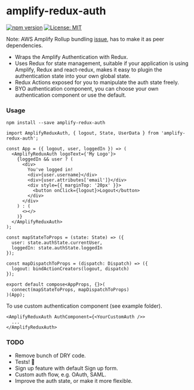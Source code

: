 # amplify-redux-auth

[![npm version](https://badge.fury.io/js/amplify-redux-auth.svg)](https://badge.fury.io/js/amplify-redux-auth) [![License: MIT](https://img.shields.io/badge/License-MIT-yellow.svg)](https://opensource.org/licenses/MIT)

Note: AWS Amplify Rollup bundling [issue](https://github.com/aws/aws-sdk-js/issues/1769), has to make it as peer dependencies.

* Wraps the Amplify Authentication with Redux.
* Uses Redux for state management, suitable if your application is using Amplify, Redux and react-redux, makes it easy to plugin the authentication state into your own global state.
* Redux Actions exposed for you to manipulate the auth state freely.
* BYO authentication component, you can choose your own authentication component or use the default.

### Usage
`npm install --save amplify-redux-auth`

```
import AmplifyReduxAuth, { logout, State, UserData } from 'amplify-redux-auth';

const App = ({ logout, user, loggedIn }) => (
  <AmplifyReduxAuth logoText={'My Logo'}>
    {loggedIn && user ? (
      <div>
        You've logged in!
        <div>{user.username}</div>
        <div>{user.attributes['email']}</div>
        <div style={{ marginTop: '20px' }}>
          <button onClick={logout}>Logout</button>
        </div>
      </div>
    ) : (
      <></>
    )}
  </AmplifyReduxAuth>
);

const mapStateToProps = (state: State) => ({
  user: state.authState.currentUser,
  loggedIn: state.authState.loggedIn
});

const mapDispatchToProps = (dispatch: Dispatch) => ({
  logout: bindActionCreators(logout, dispatch)
});

export default compose<AppProps, {}>(
  connect(mapStateToProps, mapDispatchToProps)
)(App);
```
To use custom authentication component (see example folder).
```
<AmplifyReduxAuth AuthComponent={<YourCustomAuth />>
  ...    
</AmplifyReduxAuth>
```

### TODO
* Remove bunch of DRY code.
* Tests! :see_no_evil:
* Sign up feature with default Sign up form.
* Custom auth flow, e.g. OAuth, SAML.
* Improve the auth state, or make it more flexible.

